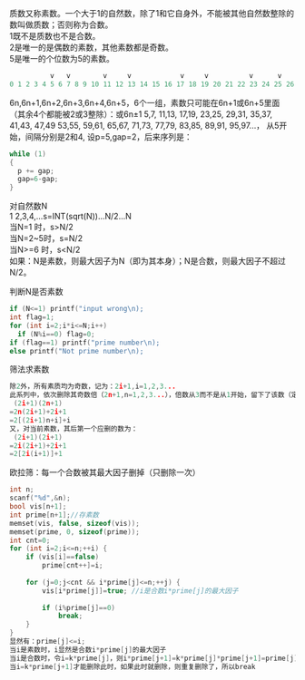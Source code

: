 质数又称素数。一个大于1的自然数，除了1和它自身外，不能被其他自然数整除的数叫做质数；否则称为合数。  
1既不是质数也不是合数。  
2是唯一的是偶数的素数，其他素数都是奇数。  
5是唯一的个位数为5的素数。  
```c
          v   v        v     v            v     v          v      v           v    v           v     v           v     v  
0 1 2 3 4 5 6 7 8 9 10 11 12 13 14 15 16 17 18 19 20 21 22 23 24 25 26 27 28 29 30 31 32 33 34 35 36 37 38 39 40 41 42 43 44 45  
```
6n,6n+1,6n+2,6n+3,6n+4,6n+5，6个一组，素数只可能在6n+1或6n+5里面（其余4个都能被2或3整除）：或6n±1
5,7,  11,13,  17,19,  23,25,  29,31,  35,37,  41,43,  47,49   53,55,  59,61,  65,67,  71,73,  77,79,  83,85,  89,91,  95,97...，
从5开始，间隔分别是2和4,
设p=5,gap=2，后来序列是：
``` c
while (1)
{
  p += gap;
  gap=6-gap;
}
```
对自然数N  
1 2,3,4,...s=INT(sqrt(N))...N/2...N  
当N=1  时，s>N/2  
当N=2~5时，s=N/2  
当N>=6 时，s<N/2  
如果：N是素数，则最大因子为N（即为其本身）；N是合数，则最大因子不超过N/2。  

判断N是否素数  
```c
if (N<=1) printf("input wrong\n); 
int flag=1;
for (int i=2;i*i<=N;i++)
  if (N%i==0) flag=0;
if (flag==1) printf("prime number\n);
else printf("Not prime number\n);
```

筛法求素数  
``` c
除2外，所有素质均为奇数，记为：2i+1,i=1,2,3...  
此系列中，依次删除其奇数倍（2n+1,n=1,2,3...），倍数从3而不是从1开始，留下了该数（定为素数）。  
 (2i+1)(2n+1)
=2n(2i+1)+2i+1
=2[(2i+1)n+i]+i  
又，对当前素数，其后第一个应删的数为：  
 (2i+1)(2i+1)
=2i(2i+1)+2i+1
=2[2i(i+1)]+1
```

欧拉筛：每一个合数被其最大因子删掉（只删除一次）  
```c
int n;
scanf("%d",&n);
bool vis[n+1];
int prime[n+1];//存素数
memset(vis, false, sizeof(vis));
memset(prime, 0, sizeof(prime));
int cnt=0;
for (int i=2;i<=n;++i) {
    if (vis[i]==false)
        prime[cnt++]=i;
    
    for (j=0;j<cnt && i*prime[j]<=n;++j) {
        vis[i*prime[j]]=true; //i是合数i*prime[j]的最大因子
        
        if (i%prime[j]==0)
            break;
    }
}
显然有：prime[j]<=i;
当i是素数时，i显然是合数i*prime[j]的最大因子
当i是合数时，令i=k*prime[j]，则i*prime[j+1]=k*prime[j]*prime[j+1]=prime[j]*(k*prime[j+1])，此时，最大因子为k*prime[j+1]>i，即：
当i=k*prime[j+1]才能删除此时，如果此时就删除，则重复删除了，所以break
```
